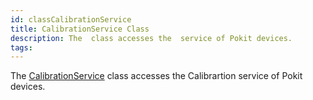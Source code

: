 ```yaml
---
id: classCalibrationService
title: CalibrationService Class
description: The  class accesses the  service of Pokit devices.
tags:
---
```

The [CalibrationService](classCalibrationService) class accesses the Calibrartion service of Pokit devices.





